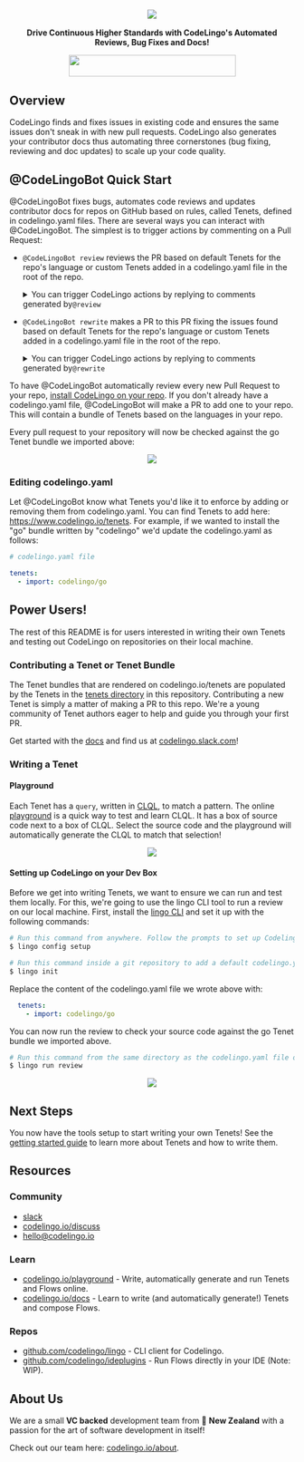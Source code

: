 

<h3 align="center"> <a href="https://codelingo.io" target="_blank">
    <img src="https://raw.githubusercontent.com/Daanikus/codelingo/add-logo/public/img/CLLogo.png" />
  </a> </h3>

<p align="center">
  <b>Drive Continuous Higher Standards with CodeLingo's Automated Reviews, Bug Fixes and Docs! </b>
</p>

<p align="center">
  <a href="https://github.com/apps/codelingo" target="_blank">
    <img width="295" height="38" src="https://raw.githubusercontent.com/codelingo/codelingo/master/public/img/install.png" />
  </a>
</p>

## Overview

CodeLingo finds and fixes issues in existing code and ensures the same issues don't sneak in with new pull requests. CodeLingo also generates your contributor docs thus automating three cornerstones (bug fixing, reviewing and doc updates) to scale up your code quality.


<!-- TODO CLQL tutorial -->

## @CodeLingoBot Quick Start

@CodeLingoBot fixes bugs, automates code reviews and updates contributor docs for repos on GitHub based on rules, called Tenets, defined in codelingo.yaml files. There are several ways you can interact with @CodeLingoBot. The simplest is to trigger actions by commenting on a Pull Request:

+ `@CodeLingoBot review` reviews the PR based on default Tenets for the repo's language or custom Tenets added in a codelingo.yaml file in the root of the repo. <details><summary>You can trigger CodeLingo actions by replying to comments generated by`@review`</summary>
    + `@CodeLingoBot review ignore [reason]` ignores the issue for current and future reviews with an optional reason why.
    + `@CodeLingoBot review un-ignore` un-ignores the issue for current and future reviews.
+ `@CodeLingoBot rewrite` makes a PR to this PR fixing the issues found based on default Tenets for the repo's language or custom Tenets added in a codelingo.yaml file in the root of the repo. <details><summary>You can trigger CodeLingo actions by replying to comments generated by`@rewrite`</summary>
  
    + `@CodeLingoBot rewrite set <varname>` sets the value of a variable in a rewrite template.

To have @CodeLingoBot automatically review every new Pull Request to your repo, [install CodeLingo on your repo](https://github.com/apps/codelingo). If you don't already have a codelingo.yaml file, @CodeLingoBot will make a PR to add one to your repo. This will contain a bundle of Tenets based on the languages in your repo.

Every pull request to your repository will now be checked against the go Tenet bundle we imported above:

<p align="center">
<img src="https://raw.githubusercontent.com/codelingo/codelingo/master/public/img/cl_review2.png" />
</p>

### Editing codelingo.yaml

Let @CodeLingoBot know what Tenets you'd like it to enforce by adding or removing them from codelingo.yaml. You can find Tenets to add here: https://www.codelingo.io/tenets. For example, if we wanted to install the "go" bundle written by "codelingo" we'd update the codelingo.yaml as follows:

```yaml
# codelingo.yaml file

tenets:
  - import: codelingo/go
```

## Power Users!

The rest of this README is for users interested in writing their own Tenets and testing out CodeLingo on repositories on their local machine.

### Contributing a Tenet or Tenet Bundle

The Tenet bundles that are rendered on codelingo.io/tenets are populated by the Tenets in the [tenets directory](https://github.com/codelingo/codelingo/tree/master/tenets) in this repository. Contributing a new Tenet is simply a matter of making a PR to this repo. We're a young community of Tenet authors eager to help and guide you through your first PR.

Get started with the [docs](https://www.codelingo.io/docs) and find us at [codelingo.slack.com](https://codelingo.slack.com)!

### Writing a Tenet

#### Playground

Each Tenet has a `query`, written in [CLQL](https://www.codelingo.io/docs/concepts/CLQL/), to match a pattern. The online [playground](https://codelingo.io/playground) is a quick way to test and learn CLQL. It has a box of source code next to a box of CLQL. Select the source code and the playground will automatically generate the CLQL to match that selection!

<p align="center">
  <a href="https://codelingo.io/playground" target="_blank">
    <img src="https://raw.githubusercontent.com/codelingo/codelingo/master/public/img/cl_sandbox.png" />
  </a>
</p>

#### Setting up CodeLingo on your Dev Box

Before we get into writing Tenets, we want to ensure we can run and test them locally. For this, we're going to use the lingo CLI tool to run a review on our local machine. First, install the [lingo CLI](https://github.com/codelingo/lingo/releases/latest) and set it up with the following commands:

```bash
# Run this command from anywhere. Follow the prompts to set up Codelingo on your machine.
$ lingo config setup

# Run this command inside a git repository to add a default codelingo.yaml file in the current directory.
$ lingo init
```

Replace the content of the codelingo.yaml file we wrote above with:

```yaml
  tenets:
    - import: codelingo/go
```

You can now run the review to check your source code against the go Tenet bundle we imported above.

```bash
# Run this command from the same directory as the codelingo.yaml file or any of its sub directories.
$ lingo run review
```

<p align="center">
<img src="https://raw.githubusercontent.com/codelingo/codelingo/master/public/img/cl_local_review.png" />
</p>

## Next Steps

You now have the tools setup to start writing your own Tenets! See the [getting started guide](https://www.codelingo.io/docs/#getting-started) to learn more about Tenets and how to write them.

## Resources

### Community

<!-- TODO slack numbers -->

 - [slack](https://join.slack.com/t/codelingo/shared_invite/enQtNDYxOTYyNTI5NjUwLWFiNjFjOTM3YzgzMjA4NjNiNDhmN2RkZWNlODM0ZTM5NTkzOThhZjczN2ZlYmNkMjhkNDBkYjBlMjQ1NDk2NTQ)
 - [codelingo.io/discuss](http://codelingo.io/discuss)
 - [hello@codelingo.io](mailto:hello@codelingo.io)

### Learn

- [codelingo.io/playground](https://codelingo.io/playground) - Write, automatically generate and run Tenets and Flows online.
- [codelingo.io/docs](https://codelingo.io/docs) - Learn to write (and automatically generate!) Tenets and compose Flows.

### Repos 

- [github.com/codelingo/lingo](https://github.com/codelingo/lingo) - CLI client for Codelingo.
- [github.com/codelingo/ideplugins](https://github.com/codelingo/ideplugins) - Run Flows directly in your IDE (Note: WIP).

<!-- TODO: add these
- [github.com/codelingo/lexiconsdk](https://github.com/codelingo/lexiconsdk) - Add support for new Lexicons
- [github.com/codelingo/flowsdk](https://github.com/codelingo/flowsdk)
-->

<!-- TODO: lexiconsdk -->

## About Us

We are a small **VC backed** development team from 🥝 **New Zealand** with a passion for the art of software development in itself!

Check out our team here: <a href="https://www.codelingo.io/about" target="_blank">codelingo.io/about</a>.

